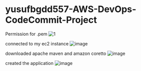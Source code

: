 # yusufbgdd557-AWS-DevOps-CodeCommit-Project

Permission for .pem
![1](https://github.com/user-attachments/assets/a45cc1eb-b47b-49af-aee5-9dd9be1b12e4)

connected to my ec2 instance
![image](https://github.com/user-attachments/assets/bda50a1b-6494-4a97-a1da-6e87c72e30e3)

downloaded apache maven and amazon coretto 
![image](https://github.com/user-attachments/assets/27fb368e-a3f5-4cb8-a999-ed9f0acab0fc)

created the application
![image](https://github.com/user-attachments/assets/d1b928ce-6dee-4d5b-91f9-240d043ab687)

